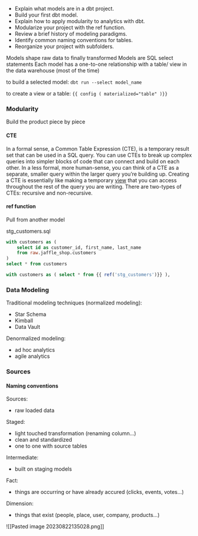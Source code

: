 - Explain what models are in a dbt project.
- Build your first dbt model.
- Explain how to apply modularity to analytics with dbt.
- Modularize your project with the ref function.
- Review a brief history of modeling paradigms.
- Identify common naming conventions for tables.
- Reorganize your project with subfolders.

Models shape raw data to finally transformed
Models are SQL select statements
Each model has a one-to-one relationship with a table/ view in the data warehouse (most of the time)

to build a selected model:
`dbt run --select model_name`

to create a view or a table:
`{{ config ( materialized="table" )}}`

### Modularity

Build the product piece by piece
#### CTE

In a formal sense, a Common Table Expression (CTE), is a temporary result set that can be used in a SQL query. You can use CTEs to break up complex queries into simpler blocks of code that can connect and build on each other. In a less formal, more human-sense, you can think of a CTE as a separate, smaller query within the larger query you’re building up. Creating a CTE is essentially like making a temporary [view](https://docs.getdbt.com/terms/view) that you can access throughout the rest of the query you are writing.
There are two-types of CTEs: recursive and non-recursive.

#### ref function

Pull from another model

stg_customers.sql
```sql
with customers as ( 
	select id as customer_id, first_name, last_name 
	from raw.jaffle_shop.customers 
) 
select * from customers
```

```sql
with customers as ( select * from {{ ref('stg_customers')}} ),
```

### Data Modeling

Traditional modeling techniques (normalized modeling):
- Star Schema
- Kimball
- Data Vault 

Denormalized modeling:
- ad hoc analytics
- agile analytics

### Sources

#### Naming conventions

Sources:
- raw loaded data

Staged:
- light touched transformation (renaming column...)
- clean and standardized
- one to one with source tables

Intermediate:
- built on staging models

Fact:
- things are occurring or have already accured (clicks, events, votes...)

Dimension:
- things that exist (people, place, user, company, products...)

![[Pasted image 20230822135028.png]]


